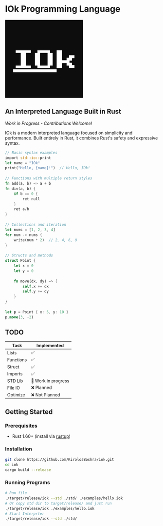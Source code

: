 # IOk Programming Language
![IOk Logo](./img/logo.png)

## **An Interpreted Language Built in Rust**
*Work in Progress - Contributions Welcome!*

IOk is a modern interpreted language focused on simplicity and performance. Built entirely in Rust, it combines Rust's safety and expressive syntax.

```rust
// Basic syntax examples
import std::io::print
let name = "IOk"
print("Hello, {name}!")  // Hello, IOk!

// Functions with multiple return styles
fn add(a, b) => a + b
fn div(a, b) {
    if b == 0 {
        ret null
    }
    ret a/b
}

// Collections and iteration
let nums = [1, 2, 3, 4]
for num -> nums {
    write(num * 2)  // 2, 4, 6, 8
}

// Structs and methods
struct Point {
    let x = 0
    let y = 0
    
    fn move(dx, dy) => {
        self.x += dx
        self.y += dy
    }
}

let p = Point { x: 5, y: 10 }
p.move(3, -2)
```
## TODO
Task  | Implemented
------------- | -------------
Lists | ✅
Functions | ✅
Struct |  ✅
Imports |  ✅
STD Lib | 🚧 Work in progress
File IO | ❌ Planned
Optimize | ❌ Not Planned

## Getting Started

### Prerequisites

-   Rust 1.60+ (install via [rustup](https://rustup.rs/))
    

### Installation
```bash
git clone https://github.com/KirolosBoshra/iok.git
cd iok
cargo build --release
```
### Running Programs
```bash
# Run file
./target/release/iok --std ./std/ ./examples/hello.iok
# Or copy std dir to target/release/ and just run
./target/release/iok ./examples/hello.iok
# Start Interprter
./target/release/iok --std ./std/
```
